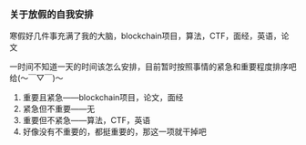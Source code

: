 ### 关于放假的自我安排

寒假好几件事充满了我的大脑，blockchain项目，算法，CTF，面经，英语，论文

一时间不知道一天的时间该怎么安排，目前暂时按照事情的紧急和重要程度排序吧给(～￣▽￣)～

1. 重要且紧急——blockchain项目，论文，面经
2. 紧急但不重要——无
3. 重要但不紧急——算法，CTF，英语
4. 好像没有不重要的，都挺重要的，那这一项就干掉吧

